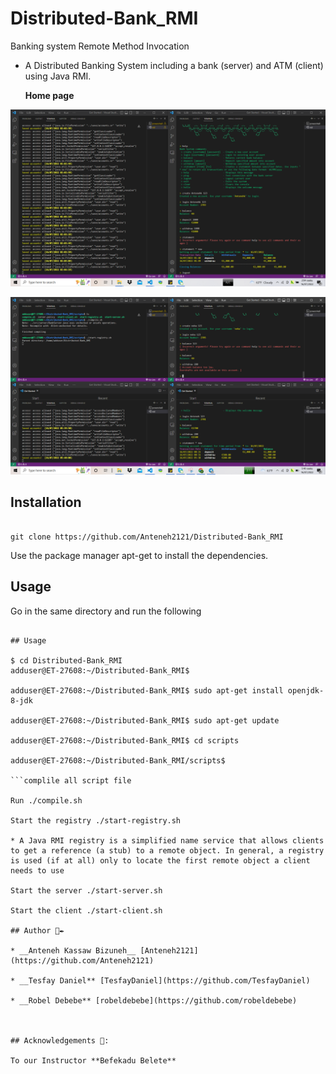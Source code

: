 #  Distributed-Bank_RMI

 Banking system Remote Method Invocation

* A Distributed Banking System including a bank (server) and ATM (client) using Java RMI.



   **Home page**
<p align="center">
  <img src="https://github.com/Anteneh2121/Distributed-Bank_RMI/blob/main/bankServer.PNG">
</p>

<p align="center">
  <img src="https://github.com/Anteneh2121/Distributed-Bank_RMI/blob/main/RMI.png">
</p>

 ##  Installation

```install on ubuntu 20.04 machine using the ff command

git clone https://github.com/Anteneh2121/Distributed-Bank_RMI
```

Use the package manager apt-get to install the dependencies.

## Usage

Go in the same directory  and run the following

```Ubuntu 20.04

## Usage

$ cd Distributed-Bank_RMI
adduser@ET-27608:~/Distributed-Bank_RMI$

adduser@ET-27608:~/Distributed-Bank_RMI$ sudo apt-get install openjdk-8-jdk

adduser@ET-27608:~/Distributed-Bank_RMI$ sudo apt-get update

adduser@ET-27608:~/Distributed-Bank_RMI$ cd scripts

adduser@ET-27608:~/Distributed-Bank_RMI/scripts$

```complile all script file

Run ./compile.sh

Start the registry ./start-registry.sh

* A Java RMI registry is a simplified name service that allows clients to get a reference (a stub) to a remote object. In general, a registry is used (if at all) only to locate the first remote object a client needs to use 

Start the server ./start-server.sh

Start the client ./start-client.sh

## Author 🏴✒️

* __Anteneh Kassaw Bizuneh__ [Anteneh2121](https://github.com/Anteneh2121)

* __Tesfay Daniel** [TesfayDaniel](https://github.com/TesfayDaniel)

* __Robel Debebe** [robeldebebe](https://github.com/robeldebebe)



## Acknowledgements 🙏:

To our Instructor **Befekadu Belete**




